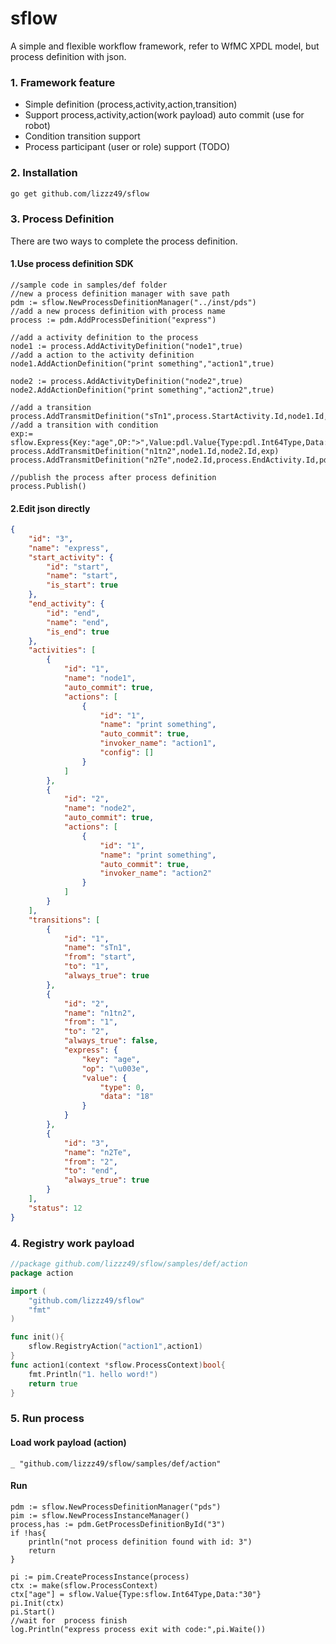 # sflow
A simple and flexible workflow framework, refer to WfMC XPDL model, but process definition with json.

### 1. Framework feature
* Simple definition (process,activity,action,transition)
* Support process,activity,action(work payload) auto commit (use for robot) 
* Condition transition support
* Process participant (user or role) support (TODO)

### 2. Installation
```bash
go get github.com/lizzz49/sflow
```

### 3. Process Definition
There are two ways to complete the process definition.
#### 1.Use process definition SDK
```
//sample code in samples/def folder
//new a process definition manager with save path
pdm := sflow.NewProcessDefinitionManager("../inst/pds")
//add a new process definition with process name
process := pdm.AddProcessDefinition("express")

//add a activity definition to the process
node1 := process.AddActivityDefinition("node1",true)
//add a action to the activity definition
node1.AddActionDefinition("print something","action1",true)

node2 := process.AddActivityDefinition("node2",true)
node2.AddActionDefinition("print something","action2",true)

//add a transition
process.AddTransmitDefinition("sTn1",process.StartActivity.Id,node1.Id,pdl.Express{})
//add a transition with condition
exp:= sflow.Express{Key:"age",OP:">",Value:pdl.Value{Type:pdl.Int64Type,Data:"18"}}
process.AddTransmitDefinition("n1tn2",node1.Id,node2.Id,exp)
process.AddTransmitDefinition("n2Te",node2.Id,process.EndActivity.Id,pdl.Express{})

//publish the process after process definition
process.Publish()
```
#### 2.Edit json directly
```json
{
    "id": "3",
    "name": "express",
    "start_activity": {
        "id": "start",
        "name": "start",
        "is_start": true
    },
    "end_activity": {
        "id": "end",
        "name": "end",
        "is_end": true
    },
    "activities": [
        {
            "id": "1",
            "name": "node1",
            "auto_commit": true,
            "actions": [
                {
                    "id": "1",
                    "name": "print something",
                    "auto_commit": true,
                    "invoker_name": "action1",
                    "config": []
                }
            ]
        },
        {
            "id": "2",
            "name": "node2",
            "auto_commit": true,
            "actions": [
                {
                    "id": "1",
                    "name": "print something",
                    "auto_commit": true,
                    "invoker_name": "action2"
                }
            ]       
        }
    ],
    "transitions": [
        {
            "id": "1",
            "name": "sTn1",
            "from": "start",
            "to": "1",
            "always_true": true
        },
        {
            "id": "2",
            "name": "n1tn2",
            "from": "1",
            "to": "2",
            "always_true": false,
            "express": {
                "key": "age",
                "op": "\u003e",
                "value": {
                    "type": 0,
                    "data": "18"
                }
            }
        },
        {
            "id": "3",
            "name": "n2Te",
            "from": "2",
            "to": "end",
            "always_true": true
        }
    ],
    "status": 12
}
```
### 4. Registry work payload
```go
//package github.com/lizzz49/sflow/samples/def/action
package action

import (
	"github.com/lizzz49/sflow"
	"fmt"
)

func init(){
	sflow.RegistryAction("action1",action1)
}
func action1(context *sflow.ProcessContext)bool{
	fmt.Println("1. hello word!")
	return true
}

```
### 5. Run process
#### Load work payload (action)
```
_ "github.com/lizzz49/sflow/samples/def/action"
```
#### Run
```
pdm := sflow.NewProcessDefinitionManager("pds")
pim := sflow.NewProcessInstanceManager()
process,has := pdm.GetProcessDefinitionById("3")
if !has{
    println("not process definition found with id: 3")
    return
}

pi := pim.CreateProcessInstance(process)
ctx := make(sflow.ProcessContext)
ctx["age"] = sflow.Value{Type:sflow.Int64Type,Data:"30"}
pi.Init(ctx)
pi.Start()
//wait for  process finish
log.Println("express process exit with code:",pi.Waite())
```
